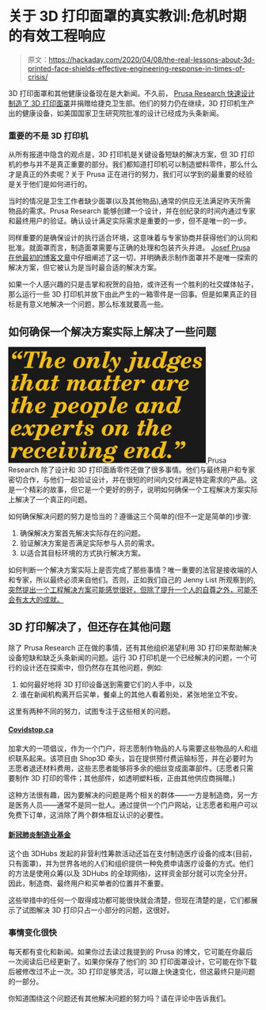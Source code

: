 # 关于 3D 打印面罩的真实教训:危机时期的有效工程响应

> 原文：<https://hackaday.com/2020/04/08/the-real-lessons-about-3d-printed-face-shields-effective-engineering-response-in-times-of-crisis/>

3D 打印面罩和其他健康设备现在是大新闻。不久前， [Prusa Research 快速设计制造了 3D 打印面罩](https://hackaday.com/2020/03/20/prusa-advises-on-printed-medical-devices-releases-face-shield/)并捐赠给捷克卫生部。他们的努力仍在继续，3D 打印机生产出的健康设备，如美国国家卫生研究院批准的设计已经成为头条新闻。

### 重要的不是 3D 打印机

从所有报道中隐含的观点是，3D 打印机是关键设备短缺的解决方案，但 3D 打印机的参与并不是真正重要的部分。我们都知道打印机可以制造塑料零件，那么什么才是真正的外卖呢？关于 Prusa 正在进行的努力，我们可以学到的最重要的经验是关于他们是如何进行的。

当时的情况是卫生工作者缺少面罩(以及其他物品),通常的供应无法满足昨天所需物品的需求。Prusa Research 能够创建一个设计，并在创纪录的时间内通过专家和最终用户的验证。确认设计满足实际需求是重要的一步，但不是唯一的一步。

同样重要的是确保设计的执行适合环境，这意味着与专家协商并获得他们的认同和批准。就面罩而言，制造面罩需要与正确的处理和包装齐头并进。 [Josef Prusa 在他最初的博客文章](https://blog.prusaprinters.org/from-design-to-mass-3d-printing-of-medical-shields-in-three-days/)中仔细阐述了这一切，并明确表示制作面罩并不是唯一探索的解决方案，但它被认为是当时最合适的解决方案。

如果一个人感兴趣的只是击掌和祝贺的自拍，或许还有一个胜利的社交媒体帖子，那么运行一些 3D 打印机并放下由此产生的一箱零件是一回事。但是如果真正的目标是有意义地解决一个问题，那么标准就要高一些。

## 如何确保一个解决方案实际上解决了一些问题

[![](img/4c28d617fac12d327ed771714870f4db.png) ](https://hackaday.com/wp-content/uploads/2020/04/hackaday-quote-in-body-3Dprinting.png) Prusa Research 除了设计和 3D 打印面盾零件还做了很多事情。他们与最终用户和专家密切合作，与他们一起验证设计，并在很短的时间内交付满足特定需求的产品。这是一个精彩的故事，但它是一个更好的例子，说明如何确保一个工程解决方案实际上解决了一个真正的问题。

如何确保解决问题的努力是恰当的？遵循这三个简单的(但不一定是简单的)步骤:

1.  确保解决方案首先解决实际存在的问题。
2.  验证解决方案是否满足实际参与人员的需求。
3.  以适合其目标环境的方式执行解决方案。

如何判断一个解决方案实际上是否完成了那些事情？唯一重要的法官是接收端的人和专家，所以最终必须来自他们。否则，正如我们自己的 Jenny List 所观察到的,[突然提出一个工程解决方案可能感觉很好，但除了提升一个人的自尊之外，可能不会有太大的成就。](https://hackaday.com/2017/08/03/avoiding-the-engineer-saviour-trap/)

## 3D 打印解决了，但还存在其他问题

除了 Prusa Research 正在做的事情，还有其他组织渴望利用 3D 打印来帮助解决设备短缺和缺乏头条新闻的问题。运行 3D 打印机是一个已经解决的问题，一个可行的设计还在探索中，但仍然存在其他问题，例如:

1.  如何最好地将 3D 打印设备送到需要它们的人手中，以及
2.  谁在新闻机构离开后买单，餐桌上的其他人看着别处，紧张地坐立不安。

这里有两种不同的努力，试图专注于这些相关的问题。

#### [Covidstop.ca](http://covidstop.ca/)

加拿大的一项倡议，作为一个门户，将志愿制作物品的人与需要这些物品的人和组织联系起来。该项目由 Shop3D 牵头，旨在提供预付费运输标签，并在必要时为志愿者退还材料费用，这些志愿者能够将多余的细丝变成面罩部件。(志愿者只需要制作 3D 打印的零件；其他部件，如透明塑料板，正由其他供应商捐赠。)

这种方法很有趣，因为要解决的问题是两个相关的群体——一方是制造商，另一方是医务人员——通常不是同一批人。通过提供一个门户网站，让志愿者和用户可以免费下订单，这消除了两个群体相互认识的必要性。

#### [新冠肺炎制造业基金](https://www.gofundme.com/f/covid19-manufacturing-fund)

这个由 3DHubs 发起的非营利性筹款活动还旨在支付制造医疗设备的成本(目前，只有面罩)，并为世界各地的人们和组织提供一种免费申请医疗设备的方式。他们的方法是使用众筹(以及 3DHubs 的全球网络)，这样资金部分就可以完全分开。因此，制造商、最终用户和买单者的位置并不重要。

这些举措中的任何一个取得成功都可能很快就会清楚，但现在清楚的是，它们都展示了试图解决 3D 打印只占一小部分的问题，这很好。

### 事情变化很快

每天都有变化和新闻。如果你过去读过我提到的 Prusa 的博文，它可能在你最后一次阅读后已经更新了。如果你保存了他们的 3D 打印面罩设计，它可能在你下载后被修改过不止一次。3D 打印足够灵活，可以跟上快速变化，但这最终只是问题的一部分。

你知道围绕这个问题还有其他解决问题的努力吗？请在评论中告诉我们。